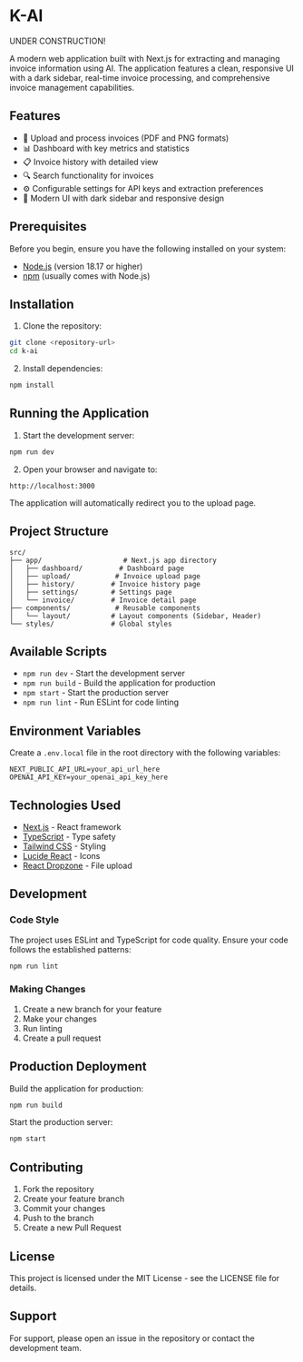 # K-AI

 UNDER CONSTRUCTION! 

A modern web application built with Next.js for extracting and managing invoice information using AI. The application features a clean, responsive UI with a dark sidebar, real-time invoice processing, and comprehensive invoice management capabilities.

## Features

- 📄 Upload and process invoices (PDF and PNG formats)
- 📊 Dashboard with key metrics and statistics
- 📋 Invoice history with detailed view
- 🔍 Search functionality for invoices
- ⚙️ Configurable settings for API keys and extraction preferences
- 🎨 Modern UI with dark sidebar and responsive design

## Prerequisites

Before you begin, ensure you have the following installed on your system:
- [Node.js](https://nodejs.org/) (version 18.17 or higher)
- [npm](https://www.npmjs.com/) (usually comes with Node.js)

## Installation

1. Clone the repository:
```bash
git clone <repository-url>
cd k-ai
```

2. Install dependencies:
```bash
npm install
```

## Running the Application

1. Start the development server:
```bash
npm run dev
```

2. Open your browser and navigate to:
```
http://localhost:3000
```

The application will automatically redirect you to the upload page.

## Project Structure

```
src/
├── app/                    # Next.js app directory
│   ├── dashboard/         # Dashboard page
│   ├── upload/           # Invoice upload page
│   ├── history/         # Invoice history page
│   ├── settings/        # Settings page
│   └── invoice/         # Invoice detail page
├── components/           # Reusable components
│   └── layout/          # Layout components (Sidebar, Header)
└── styles/              # Global styles
```

## Available Scripts

- `npm run dev` - Start the development server
- `npm run build` - Build the application for production
- `npm start` - Start the production server
- `npm run lint` - Run ESLint for code linting

## Environment Variables

Create a `.env.local` file in the root directory with the following variables:

```env
NEXT_PUBLIC_API_URL=your_api_url_here
OPENAI_API_KEY=your_openai_api_key_here
```

## Technologies Used

- [Next.js](https://nextjs.org/) - React framework
- [TypeScript](https://www.typescriptlang.org/) - Type safety
- [Tailwind CSS](https://tailwindcss.com/) - Styling
- [Lucide React](https://lucide.dev/) - Icons
- [React Dropzone](https://react-dropzone.js.org/) - File upload

## Development

### Code Style

The project uses ESLint and TypeScript for code quality. Ensure your code follows the established patterns:

```bash
npm run lint
```

### Making Changes

1. Create a new branch for your feature
2. Make your changes
3. Run linting
4. Create a pull request

## Production Deployment

Build the application for production:

```bash
npm run build
```

Start the production server:

```bash
npm start
```

## Contributing

1. Fork the repository
2. Create your feature branch
3. Commit your changes
4. Push to the branch
5. Create a new Pull Request

## License

This project is licensed under the MIT License - see the LICENSE file for details.

## Support

For support, please open an issue in the repository or contact the development team. 